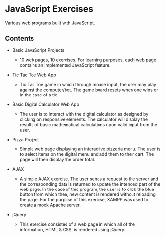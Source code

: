 # JavaScript Exercises

Various web programs built with JavaScript.


## Contents

- Basic JavaScript Projects
  - 10 web pages, 10 exercises. For learning purposes, each web page contains an implemented JavaScript feature.

- Tic Tac Toe Web App
  - Tic Tac Toe game in which through mouse input, the user may play against the computer/bot. 
  The game board resets when one wins or in the case of a tie.

- Basic Digital Calculator Web App
  - The user is to interact with the digital calculator as designed by clicking on responsive elements.
  The calculator will display the results of basic mathematical calculations upon valid input from the user.

- Pizza Project
  - Simple web page displaying an interactive pizzeria menu.
  The user is to select items on the digital menu and add them to their cart. 
  The page will then display the order total.

- AJAX
  - A simple AJAX exercise. The user sends a request to the server and the corresponding data is returned to update the intended part of the web page. 
In the case of this program, the user is to click the blue button from which then, new content is rendered without reloading the page. 
For the purpose of this exercise, XAMPP was used to create a mock Apache server. 

- jQuery 
  - This exercise consisted of a web page in which all of the information, HTML & CSS, is rendered using jQuery.
